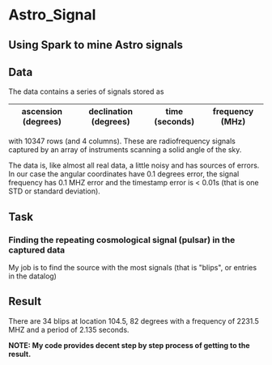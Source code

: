 # Astro_Signal
## Using Spark to mine Astro signals

## Data

The data contains a series of signals stored as 

| ascension (degrees) | declination (degrees) | time (seconds) | frequency (MHz) |
| --- | --- | --- | --- |

with 10347 rows (and 4 columns). These are radiofrequency signals captured by an array of instruments scanning a solid angle of the sky.

The data is, like almost all real data, a little noisy and has sources of errors. In our case the angular
coordinates have 0.1 degrees error, the signal frequency has 0.1 MHZ error and the timestamp error is < 0.01s (that is one STD or standard deviation).

## Task

### Finding the repeating cosmological signal (pulsar) in the captured data
My job is to find the source with the most signals (that is "blips", or entries in the datalog)

## Result

There are 34 blips at location 104.5, 82 degrees with a frequency of 2231.5 MHZ and a period of 2.135 seconds.

**NOTE: My code provides decent step by step process of getting to the result.**

